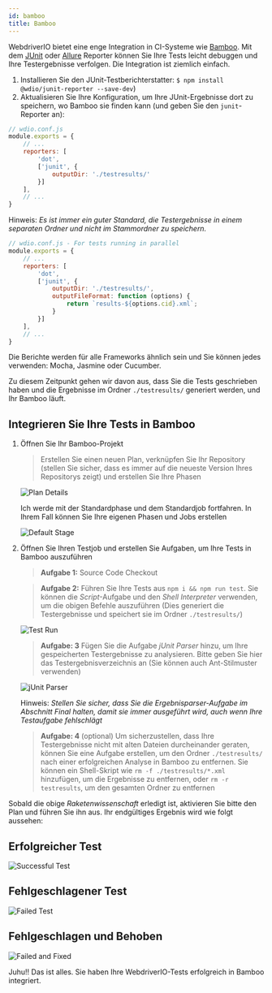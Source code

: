 ```yaml
---
id: bamboo
title: Bamboo
---
```


WebdriverIO bietet eine enge Integration in CI-Systeme wie [Bamboo](https://www.atlassian.com/software/bamboo). Mit dem [JUnit](https://webdriver.io/docs/junit-reporter.html) oder [Allure](https://webdriver.io/docs/allure-reporter.html) Reporter können Sie Ihre Tests leicht debuggen und Ihre Testergebnisse verfolgen. Die Integration ist ziemlich einfach.

1. Installieren Sie den JUnit-Testberichterstatter: `$ npm install @wdio/junit-reporter --save-dev`)
1. Aktualisieren Sie Ihre Konfiguration, um Ihre JUnit-Ergebnisse dort zu speichern, wo Bamboo sie finden kann (und geben Sie den `junit`-Reporter an):

```js
// wdio.conf.js
module.exports = {
    // ...
    reporters: [
        'dot',
        ['junit', {
            outputDir: './testresults/'
        }]
    ],
    // ...
}
```
Hinweis: *Es ist immer ein guter Standard, die Testergebnisse in einem separaten Ordner und nicht im Stammordner zu speichern.*

```js
// wdio.conf.js - For tests running in parallel
module.exports = {
    // ...
    reporters: [
        'dot',
        ['junit', {
            outputDir: './testresults/',
            outputFileFormat: function (options) {
                return `results-${options.cid}.xml`;
            }
        }]
    ],
    // ...
}
```

Die Berichte werden für alle Frameworks ähnlich sein und Sie können jedes verwenden: Mocha, Jasmine oder Cucumber.

Zu diesem Zeitpunkt gehen wir davon aus, dass Sie die Tests geschrieben haben und die Ergebnisse im Ordner ```./testresults/``` generiert werden, und Ihr Bamboo läuft.

## Integrieren Sie Ihre Tests in Bamboo

1. Öffnen Sie Ihr Bamboo-Projekt
    > Erstellen Sie einen neuen Plan, verknüpfen Sie Ihr Repository (stellen Sie sicher, dass es immer auf die neueste Version Ihres Repositorys zeigt) und erstellen Sie Ihre Phasen

    ![Plan Details](/img/bamboo/plancreation.png "Plan Details")

    Ich werde mit der Standardphase und dem Standardjob fortfahren. In Ihrem Fall können Sie Ihre eigenen Phasen und Jobs erstellen

    ![Default Stage](/img/bamboo/defaultstage.png "Default Stage")
2. Öffnen Sie Ihren Testjob und erstellen Sie Aufgaben, um Ihre Tests in Bamboo auszuführen
    >**Aufgabe 1:** Source Code Checkout

    >**Aufgabe 2:** Führen Sie Ihre Tests aus ```npm i && npm run test```. Sie können die *Script*-Aufgabe und den *Shell Interpreter* verwenden, um die obigen Befehle auszuführen (Dies generiert die Testergebnisse und speichert sie im Ordner ```./testresults/```)

    ![Test Run](/img/bamboo/testrun.png "Test Run")

    >**Aufgabe: 3** Fügen Sie die Aufgabe *jUnit Parser* hinzu, um Ihre gespeicherten Testergebnisse zu analysieren. Bitte geben Sie hier das Testergebnisverzeichnis an (Sie können auch Ant-Stilmuster verwenden)

    ![jUnit Parser](/img/bamboo/junitparser.png "jUnit Parser")

    Hinweis: *Stellen Sie sicher, dass Sie die Ergebnisparser-Aufgabe im Abschnitt *Final* halten, damit sie immer ausgeführt wird, auch wenn Ihre Testaufgabe fehlschlägt*

    >**Aufgabe: 4** (optional) Um sicherzustellen, dass Ihre Testergebnisse nicht mit alten Dateien durcheinander geraten, können Sie eine Aufgabe erstellen, um den Ordner ```./testresults/``` nach einer erfolgreichen Analyse in Bamboo zu entfernen. Sie können ein Shell-Skript wie ```rm -f ./testresults/*.xml``` hinzufügen, um die Ergebnisse zu entfernen, oder ```rm -r testresults```, um den gesamten Ordner zu entfernen

Sobald die obige *Raketenwissenschaft* erledigt ist, aktivieren Sie bitte den Plan und führen Sie ihn aus. Ihr endgültiges Ergebnis wird wie folgt aussehen:

## Erfolgreicher Test

![Successful Test](/img/bamboo/successfulltest.png "Successful Test")

## Fehlgeschlagener Test

![Failed Test](/img/bamboo/failedtest.png "Failed Test")

## Fehlgeschlagen und Behoben

![Failed and Fixed](/img/bamboo/failedandfixed.png "Failed and Fixed")

Juhu!! Das ist alles. Sie haben Ihre WebdriverIO-Tests erfolgreich in Bamboo integriert.